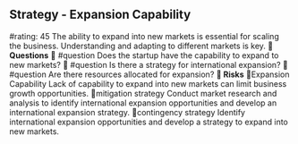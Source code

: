 

## Strategy - Expansion Capability
#rating: 45
The ability to expand into new markets is essential for scaling the business. Understanding and adapting to different markets is key.
**💭 Questions**
💭 #question Does the startup have the capability to expand to new markets?
 💭 #question Is there a strategy for international expansion?
 💭 #question Are there resources allocated for expansion?
**🚨 Risks**
🚨Expansion Capability
Lack of capability to expand into new markets can limit business growth opportunities.
🚨mitigation strategy
Conduct market research and analysis to identify international expansion opportunities and develop an international expansion strategy.
🚨contingency strategy
Identify international expansion opportunities and develop a strategy to expand into new markets.




